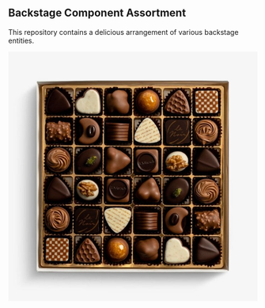
## Backstage Component Assortment

This repository contains a delicious arrangement of various backstage entities.

![Luxury Chocolate Assortment](./assortment.jpg)
